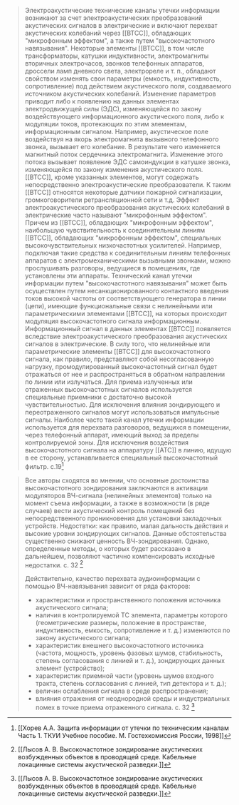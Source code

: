 >Электроакустические технические каналы утечки информации возникают за счет электроакустических преобразований акустических сигналов в электрические и включают перехват акустических колебаний через [[ВТСС]], обладающих "микрофонным эффектом", а также путем "высокочастотного навязывания". Некоторые элементы [[ВТСС]], в том числе трансформаторы, катушки индуктивности, электромагниты вторичных электрочасов, звонков телефонных аппаратов, дроссели ламп дневного света, электрореле и т. п., обладают свойством изменять свои параметры (емкость, индуктивность, сопротивление) под действием акустического поля, создаваемого источником акустических колебаний. Изменение параметров приводит либо к появлению на данных элементах электродвижущей силы (ЭДС), изменяющейся по закону воздействующего информационного акустического поля, либо к модуляции токов, протекающих по этим элементам, информационным сигналом. Например, акустическое поле воздействуя на якорь электромагнита вызывного телефонного звонка, вызывает его колебание. В результате чего изменяется магнитный поток сердечника электромагнита. Изменение этого потока вызывает появление ЭДС самоиндукции в катушке звонка, изменяющейся по закону изменения акустического поля. [[ВТСС]], кроме указанных элементов, могут содержать непосредственно электроакустические преобразователи. К таким [[ВТСС]] относятся некоторые датчики пожарной сигнализации, громкоговорители ретрансляционной сети и т.д. Эффект электроакустического преобразования акустических колебаний в электрические часто называют "микрофонным эффектом". Причем из [[ВТСС]], обладающих "микрофонным эффектом", наибольшую чувствительность к соединительным линиям [[ВТСС]], обладающих "микрофонным эффектом", специальных высокочувствительных низкочастотных усилителей. Например, подключая такие средства к соединительным линиям телефонных аппаратов с электромеханическими вызывными звонками, можно прослушивать разговоры, ведущиеся в помещениях, где установлены эти аппараты. Технический канал утечки информации путем "высокочастотного навязывания" может быть осуществлен путем несанкционированного контактного введения токов высокой частоты от соответствующего генератора в линии (цепи), имеющие функциональные связи с нелинейными или параметрическими элементами [[ВТСС]], на которых происходит модуляция высокочастотного сигнала информационным. Информационный сигнал в данных элементах [[ВТСС]] появляется вследствие электроакустического преобразования акустических сигналов в электрические. В силу того, что нелинейные или параметрические элементы [[ВТСС]] для высокочастотного сигнала, как правило, представляют собой несогласованную нагрузку, промодулированный высокочастотный сигнал будет отражаться от нее и распространяться в обратном направлении по линии или излучаться. Для приема излученных или отраженных высокочастотных сигналов используется специальные приемники с достаточно высокой чувствительностью. Для исключения влияния зондирующего и переотраженного сигналов могут использоваться импульсные сигналы. Наиболее часто такой канал утечки информации используется для перехвата разговоров, ведущихся в помещении, через телефонный аппарат, имеющий выход за пределы контролируемой зоны. Для исключения воздействия высокочастотного сигнала на аппаратуру [[АТС]] в линию, идущую в ее сторону, устанавливается специальный высокочастотный фильтр.
>c.19[^1] 

>Все авторы сходятся во мнении, что основные достоинства высокочастотного зондирования заключаются в активации модуляторов ВЧ-сигнала (нелинейных элементов) только на момент съема информации, а также в возможности (в ряде случаев) вести акустический контроль помещений без непосредственного проникновения для установки закладочных устройств.
>Недоствтки: как правило, малая дальность действия и высокие уровни зондирующих сигналов. Данные обстоятельства существенно снижают ценность ВЧ-зондирования. Однако, определенные методы, о которых будет рассказано в дальнейшем, позволяют частично компенсировать исходные недостатки.
>с. 32 [^2]
>
>Действительно, качество перехвата аудиоинформации с помощью ВЧ-навязывания зависит от ряда факторов:
>	- характеристики и пространственного положения источника акустического сигнала;
>	- наличия в контролируемой ТС элемента, параметры которого (геометрические размеры, положение в пространстве, индуктивность, емкость, сопротивление и т. д.) изменяются по закону акустического сигнала;
>	- характеристик внешнего высокочастотного  источника (частота, мощность, уровень фазовых шумов, стабильность, степень согласования с линией и т. д.), зондирующих данных  элемент (устройство);
>	- характеристик приемной части (уровень шумов входного тракта, степень согласования с линией, тип детектора и т. д.);
>	- величин ослабления сигнала в среде распространения;
>	- влияния отражения от неоднородной среды и индустриальных помех в точке приема отраженного сигнала.
>с. 32 [^2]

[^1]:[[Хорев А.А. Защита информации от утечки по техническим каналам Часть 1. ТКУИ Учебное пособие. М. Гостехкомиссия России, 1998]]
[^2]:[[Лысов А. В. Высокочастотное зондирование акустических возбужденных объектов в проводящей среде. Кабельные локацинные системы акустической разведки.]]